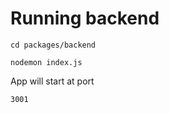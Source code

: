 # Running backend

```
cd packages/backend
```

```
nodemon index.js
```

App will start at port

```
3001
```
